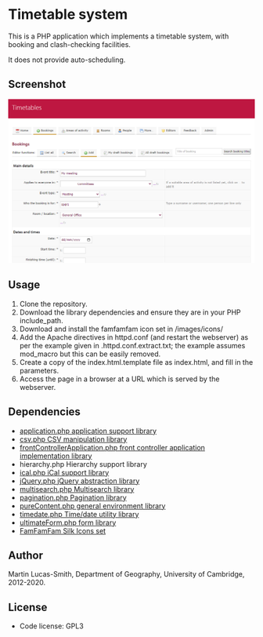 # Timetable system

This is a PHP application which implements a timetable system, with booking and clash-checking facilities.

It does not provide auto-scheduling.



Screenshot
----------

![Screenshot](screenshot.png)


Usage
-----

1. Clone the repository.
2. Download the library dependencies and ensure they are in your PHP include_path.
3. Download and install the famfamfam icon set in /images/icons/
4. Add the Apache directives in httpd.conf (and restart the webserver) as per the example given in .httpd.conf.extract.txt; the example assumes mod_macro but this can be easily removed.
5. Create a copy of the index.html.template file as index.html, and fill in the parameters.
6. Access the page in a browser at a URL which is served by the webserver.


Dependencies
------------

* [application.php application support library](https://download.geog.cam.ac.uk/projects/application/)
* [csv.php CSV manipulation library](https://download.geog.cam.ac.uk/projects/csv/)
* [frontControllerApplication.php front controller application implementation library](https://download.geog.cam.ac.uk/projects/frontcontrollerapplication/)
* hierarchy.php Hierarchy support library
* [ical.php iCal support library](https://download.geog.cam.ac.uk/projects/ical/)
* [jQuery.php jQuery abstraction library](https://download.geog.cam.ac.uk/projects/jquery/)
* [multisearch.php Multisearch library](https://download.geog.cam.ac.uk/projects/multisearch/)
* [pagination.php Pagination library](https://download.geog.cam.ac.uk/projects/pagination/)
* [pureContent.php general environment library](https://download.geog.cam.ac.uk/projects/purecontent/)
* [timedate.php Time/date utility library](https://download.geog.cam.ac.uk/projects/timedate/)
* [ultimateForm.php form library](https://download.geog.cam.ac.uk/projects/ultimateform/)
* [FamFamFam Silk Icons set](http://www.famfamfam.com/lab/icons/silk/)


Author
------

Martin Lucas-Smith, Department of Geography, University of Cambridge, 2012-2020.


License
-------

- Code license: GPL3
